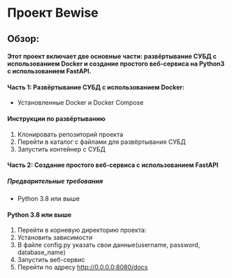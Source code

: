# Проект Bewise

## Обзор:

#### Этот проект включает две основные части: развёртывание СУБД с использованием Docker и создание простого веб-сервиса на Python3 с использованием FastAPI.

#### Часть 1: Развёртывание СУБД с использованием Docker:

* Установленные Docker и Docker Compose

#### Инструкции по развёртыванию

1. Клонировать репозиторий проекта
2. Перейти в каталог с файлами для развёртывания СУБД
3. Запустить контейнер с СУБД

#### Часть 2: Создание простого веб-сервиса с использованием FastAPI

##### Предварительные требования

* Python 3.8 или выше

#### Python 3.8 или выше

1. Перейти в корневую директорию проекта:
2. Установить зависимости
3. В файле config.py указать свои данные(username, password, database_name)
4. Запустить веб-сервис
5. Перейти по адресу http://0.0.0.0:8080/docs


